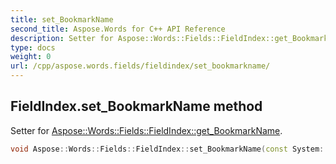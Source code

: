 ```yaml
---
title: set_BookmarkName
second_title: Aspose.Words for C++ API Reference
description: Setter for Aspose::Words::Fields::FieldIndex::get_BookmarkName. 
type: docs
weight: 0
url: /cpp/aspose.words.fields/fieldindex/set_bookmarkname/
---
```

## FieldIndex.set_BookmarkName method


Setter for [Aspose::Words::Fields::FieldIndex::get_BookmarkName](../get_bookmarkname/).

```cpp
void Aspose::Words::Fields::FieldIndex::set_BookmarkName(const System::String &value)
```

